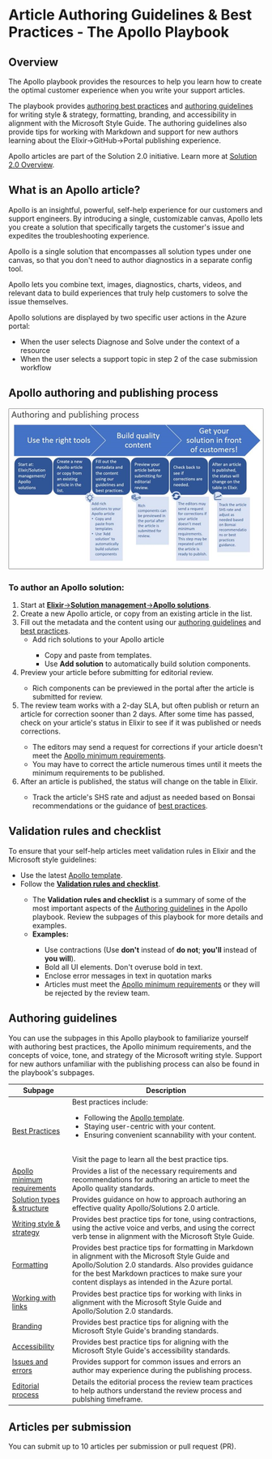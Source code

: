 # Article Authoring Guidelines & Best Practices - The Apollo Playbook

## Overview

The Apollo playbook provides the resources to help you learn how to create the optimal customer experience when you write your support articles. 

The playbook provides [authoring best practices](https://azsupportdocs.azurewebsites.net/playbook/ApolloBestPractices.html) and [authoring guidelines](#authoring-guidelines) for writing style & strategy, formatting, branding, and accessibility in alignment with the Microsoft Style Guide. The authoring guidelines also provide tips for working with Markdown and support for new authors learning about the Elixir&rarr;GitHub&rarr;Portal publishing experience.


Apollo articles are part of the Solution 2.0 initiative. Learn more at [Solution 2.0 Overview](https://azsupportdocs.azurewebsites.net/elixir/articles/Solutions2Overview.html).


## What is an Apollo article?

Apollo is an insightful, powerful, self-help experience for our customers and support engineers. By introducing a single, customizable canvas, Apollo lets you create a solution that specifically targets the customer's issue and expedites the troubleshooting experience.

Apollo is a single solution that encompasses all solution types under one canvas, so that you don't need to author diagnostics in a separate config tool.

Apollo lets you combine text, images, diagnostics, charts, videos, and relevant data to build experiences that truly help customers to solve the issue themselves.

Apollo solutions are displayed by two specific user actions in the Azure portal:
- When the user selects Diagnose and Solve under the context of a resource
- When the user selects a support topic in step 2 of the case submission workflow

## Apollo authoring and publishing process

![Authoring and publishing process](images/APprocess.PNG)

### To author an Apollo solution:

<ol>
<li>Start at <a href="https://elixir.microsoft.com/solutions/apollosolutions?supportscope=4e65a864-3a49-0120-c059-f7310570b8dc"><strong>Elixir</strong>&rarr;<strong>Solution management</strong>&rarr;<strong>Apollo solutions</strong></a>.</li>
<li>Create a new Apollo article, or copy from an existing article in the list.</li>
<li>Fill out the metadata and the content using our <a href="#authoring-guidelines">authoring guidelines</a> and <a href="https://azsupportdocs.azurewebsites.net/playbook/ApolloBestPractices.html">best practices</a>.
    <ul>
    <li>Add rich solutions to your Apollo article</li>
        <ul>
        <li>Copy and paste from templates.</li>
        <li>Use <strong>Add solution</strong> to automatically build solution components.</li>
        </ul>
    </ul>
<li>Preview your article before submitting for editorial review.</li>
    <ul>
    <li>Rich components can be previewed in the portal after the article is submitted for review.</li>
    </ul>
<li>The review team works with a 2-day SLA, but often publish or return an article for correction sooner than 2 days. After some time has passed, check on your article's status in Elixir to see if it was published or needs corrections.</li>
    <ul>
    <li>The editors may send a request for corrections if your article doesn't meet the <a href="https://azsupportdocs.azurewebsites.net/playbook/ApolloMinRequirementsList.html">Apollo minimum requirements</a>.</li>
    <li>You may have to correct the article numerous times until it meets the minimum requirements to be published.</li>
    </ul>
<li>After an article is published, the status will change on the table in Elixir.</li>
    <ul>
    <li>Track the article's SHS rate and adjust as needed based on Bonsai recommendations or the guidance of <a href="ttps://azsupportdocs.azurewebsites.net/playbook/articles/BestPractices.html">best practices</a>.</li>
    </ul>
</ol>


## Validation rules and checklist

To ensure that your self-help articles meet validation rules in Elixir and the Microsoft style guidelines:
<ul><li>Use the latest <a href="https://github.com/Azure/SelfHelpContent/blob/master/documents/SelfHelp-Solution-template/apollo-markdown-template.md">Apollo template</a>.</li>
<li>Follow the <a href="https://azsupportdocs.azurewebsites.net/elixir/articles/Rules.html"><strong>Validation rules and checklist</strong></a>.</li>
    <ul><li>The <strong>Validation rules and checklist</strong> is a summary of some of the most important aspects of the <a href="#authoring-guidelines">Authoring guidelines</a> in the Apollo playbook. Review the subpages of this playbook for more details and examples.</li>
    <li><strong>Examples:</strong></li>
        <ul><li>Use contractions (Use <strong>don't</strong> instead of <strong>do not</strong>; <strong>you'll</strong> instead of <strong>you will</strong>).</li>
        <li>Bold all UI elements. Don't overuse bold in text.</li>
        <li>Enclose error messages in text in quotation marks</li>
        <li>Articles must meet the <a href="https://azsupportdocs.azurewebsites.net/playbook/ApolloMinRequirementsList.html">Apollo minimum requirements</a> or they will be rejected by the review team.</li>
        </ul>
    </ul>
</ul>


## Authoring guidelines

You can use the subpages in this Apollo playbook to familiarize yourself with authoring best practices, the Apollo minimum requirements, and the concepts of voice, tone, and strategy of the Microsoft writing style. Support for new authors unfamiliar with the publishing process can also be found in the playbook's subpages.

|Subpage|Description|
|----|---------|
|[Best Practices](https://azsupportdocs.azurewebsites.net/playbook/ApolloBestPractices.html)|Best practices include:<ul><li>Following the <a href="https://github.com/Azure/SelfHelpContent/blob/master/documents/SelfHelp-Solution-template/apollo-markdown-template.md">Apollo template</a>.</li><li>Staying user-centric with your content.</li><li>Ensuring convenient scannability with your content.</li></ul><br>Visit the page to learn all the best practice tips.|
|[Apollo minimum requirements](https://azsupportdocs.azurewebsites.net/playbook/ApolloMinRequirementsList.html)|Provides a list of the necessary requirements and recommendations for authoring an article to meet the Apollo quality standards.|
|[Solution types & structure](https://azsupportdocs.azurewebsites.net/playbook/Apollo_Solution_TypesStructure.html)|Provides guidance on how to approach authoring an effective quality Apollo/Solutions 2.0 article.|
|[Writing style & strategy](https://azsupportdocs.azurewebsites.net/playbook/ApolloFAQWritingStyle.html)|Provides best practice tips for tone, using contractions, using the active voice and verbs, and using the correct verb tense in alignment with the Microsoft Style Guide. |
|[Formatting](https://azsupportdocs.azurewebsites.net/playbook/ApolloFAQFormatting.html)|Provides best practice tips for formatting in Markdown in alignment with the Microsoft Style Guide and Apollo/Solution 2.0 standards. Also provides guidance for the best Markdown practices to make sure your content displays as intended in the Azure portal.|
|[Working with links](https://azsupportdocs.azurewebsites.net/playbook/ApolloFAQLinks.html)|Provides best practice tips for working with links in alignment with the Microsoft Style Guide and Apollo/Solution 2.0 standards.|
|[Branding](https://azsupportdocs.azurewebsites.net/playbook/ApolloFAQBranding.html)|Provides best practice tips for aligning with the Microsoft Style Guide's branding standards. |
|[Accessibility](https://azsupportdocs.azurewebsites.net/playbook/ApolloFAQAccessibility.html)|Provides best practice tips for aligning with the Microsoft Style Guide's accessibility standards. |
|[Issues and errors](https://azsupportdocs.azurewebsites.net/playbook/ApolloFAQIssues.html)|Provides support for common issues and errors an author may experience during the publishing process.|
|[Editorial process](https://azsupportdocs.azurewebsites.net/playbook/Apollo_EditorialProcess.html)|Details the editorial process the review team practices to help authors understand the review process and publshing timeframe.|

## Articles per submission

You can submit up to 10 articles per submission or pull request (PR).

